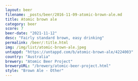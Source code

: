 ```yaml
---
layout: beer
filename: _posts/beer/2016-11-09-atomic-brown-ale.md
title: Atomic brown ale
category: beer
score: 7
beer-date: "2021-11-12"
desc: "Fairly standard brown, easy drinking"
permalink: /beer/:title.html
img: /img/list/atomic-brown-ale.jpeg
untappd: "https://untappd.com/b/atomic-brown-ale/4224003"
country: "Australia"
brewery: "Atomic Beer Project"
breweryURL: "/brewery/atomic-beer-project.html"
style: "Brown Ale - Other"
---
```

